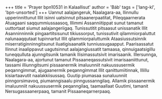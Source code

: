 +++
title = 'Prayer bpn10531 in Kalaallisut'
author = 'Báb'
tags = ['lang-kl', 'bpn-unsorted']
+++
Uannut aalajangeruk, Naalagara-aa, Ilinnullu upperinnittunut Illit isinni uatsinnut pitsaanerpaatitat, Pileqqaarnerata Atuagaani saqqummiussaasoq, Illimmi Assanniitippat sunut tamanut uuttortaat siumut aalajangeriigaq. 
Tunissutitit pitsaasut unissanatik Illit Asanninninnik pingaartitsisunut tikiussorput, tunissutivit qilammiorpaluttut nalunaaqqutaat tupinnartut Illit qilammiorpaluttumik Ataasiussutsinnik miserratiginninngitsunut iluatigisaanatik tunniussugaapput. Paarisassatut Ilinnut inaalippavut uagutsinnut aalajangiussatit tamaasa, qinnuigaatsigillu tuneqqulluta ajunngitsunik tamanik Ilisimassutsivit imarisaanik. 
Illersunnga, Naalagara-aa, ajortunut tamanut Pissaaneqassutsivit imarisaaniittunut, tassami illiunngitsumi pissaanermik imaluunniit nakuussusermik peqanngimmat, ajugaanermik peqanngimmat Illit qanittumiitinnak, Illillu kisiartaavutit naalakkiisussaq. Guutip piumasaa sunaluunniit pinngorsimavoq, piumanngisaalu pinngussanngilaq.
Allamik pissaanermik imaluunniit nakuussusermik peqanngilaq, taamaallaat Guutimi, tamanit Nersugassaanerpaaq, tamanit Pissaaneqarnerpaaq.
